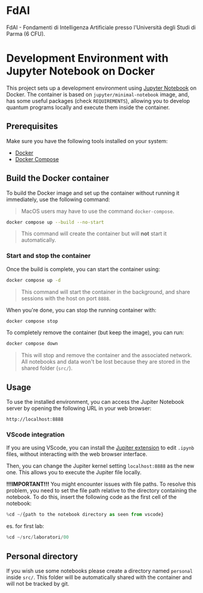 # FdAI

FdAI - Fondamenti di Intelligenza Artificiale presso l'Università degli Studi di Parma (6 CFU).

# Development Environment with Jupyter Notebook on Docker

This project sets up a development environment using [Jupyter Notebook](https://jupyter.org) on Docker. The container is based on `jupyter/minimal-notebook` image, and, has some useful packages (check `REQUIREMENTS`), allowing you to develop quantum programs locally and execute them inside the container.

## Prerequisites

Make sure you have the following tools installed on your system:

-   [Docker](https://docs.docker.com/get-docker/)
-   [Docker Compose](https://docs.docker.com/compose/install/)

## Build the Docker container

To build the Docker image and set up the container without running it immediately, use the following command:

> MacOS users may have to use the command `docker-compose`.

```bash
docker compose up --build --no-start
```

> This command will create the container but will **not** start it automatically.

### Start and stop the container

Once the build is complete, you can start the container using:

```bash
docker compose up -d
```

> This command will start the container in the background, and share sessions with the host on port `8888`.

When you're done, you can stop the running container with:

```bash
docker compose stop
```

To completely remove the container (but keep the image), you can run:

```bash
docker compose down
```

> This will stop and remove the container and the associated network. All notebooks and data won't be lost because they are stored in the shared folder (`src/`).

## Usage

To use the installed environment, you can access the Jupiter Notebook server by opening the following URL in your web browser:

```
http://localhost:8888
```

### VScode integration

If you are using VScode, you can install the [Jupiter extension](https://marketplace.visualstudio.com/items?itemName=ms-toolsai.jupyter) to edit `.ipynb` files, without interacting with the web browser interface.

Then, you can change the Jupiter kernel setting `localhost:8888` as the new one. This allows you to execute the Jupiter file locally.

**!!!IMPORTANT!!!**
You might encounter issues with file paths. To resolve this problem, you need to set the file path relative to the directory containing the notebook. To do this, insert the following code as the first cell of the notebook:

```python
%cd ~/{path to the notebook directory as seen from vscode}
```

es. for first lab:

```python
%cd ~/src/laboratori/00
```


## Personal directory

If you wish use some notebooks please create a directory named `personal` inside `src/`.
This folder will be automatically shared with the container and will not be tracked by git.

